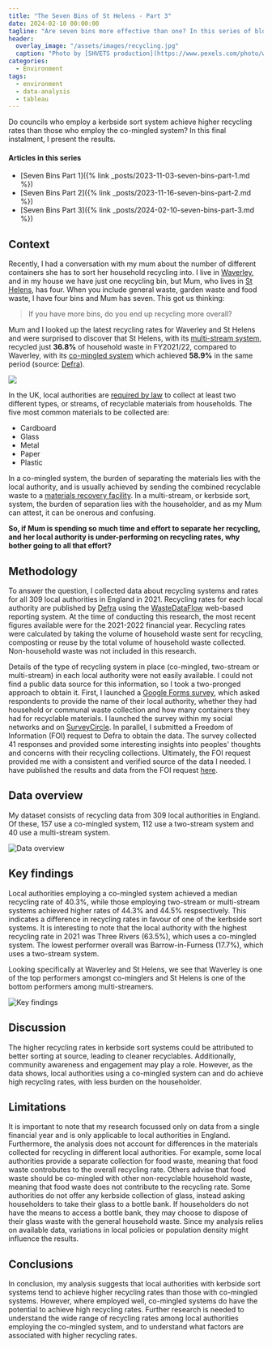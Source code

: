 ```yaml
---
title: "The Seven Bins of St Helens - Part 3"
date: 2024-02-10 00:00:00
tagline: "Are seven bins more effective than one? In this series of blog posts, I explore the answer to this question using public data on recycling rates by local authority in England."
header:
  overlay_image: "/assets/images/recycling.jpg"
  caption: "Photo by [SHVETS production](https://www.pexels.com/photo/woman-selecting-glass-into-plastic-container-7512859/)"
categories:
  - Environment
tags:
  - environment
  - data-analysis
  - tableau
---
```


Do councils who employ a kerbside sort system achieve higher recycling rates than those who employ the co-mingled system? In this final instalment, I present the results.

#### Articles in this series

- [Seven Bins Part 1]({% link _posts/2023-11-03-seven-bins-part-1.md %})
- [Seven Bins Part 2]({% link _posts/2023-11-16-seven-bins-part-2.md %})
- [Seven Bins Part 3]({% link _posts/2024-02-10-seven-bins-part-3.md %})

## Context
Recently, I had a conversation with my mum about the number of different containers she has to sort her household recycling into. I live in [Waverley](https://www.waverley.gov.uk), and in my house we have just one recycling bin, but Mum, who lives in [St Helens](https://www.sthelens.gov.uk), has four. When you include general waste, garden waste and food waste, I have four bins and Mum has seven. This got us thinking:

> If you have more bins, do you end up recycling more overall?

Mum and I looked up the latest recycling rates for Waverley and St Helens and were surprised to discover that St Helens, with its [multi-stream system](https://en.wikipedia.org/wiki/Kerbside_collection#United_Kingdom), recycled just **36.8%** of household waste in FY2021/22, compared to Waverley, with its [co-mingled system](https://en.wikipedia.org/wiki/Single-stream_recycling) which achieved **58.9%** in the same period (source: [Defra](https://www.gov.uk/government/statistical-data-sets/env18-local-authority-collected-waste-annual-results-tables-202122)).

![](/assets/images/this-is-me.png)

In the UK, local authorities are [required by law](https://www.legislation.gov.uk/ukpga/2003/29/section/1/enacted) to collect at least two different types, or streams, of recyclable materials from households. The five most common materials to be collected are:

* Cardboard
* Glass
* Metal
* Paper
* Plastic

In a co-mingled system, the burden of separating the materials lies with the local authority, and is usually achieved by sending the combined recyclable waste to a [materials recovery facility](https://en.wikipedia.org/wiki/Materials_recovery_facility). In a multi-stream, or kerbside sort, system, the burden of separation lies with the householder, and as my Mum can attest, it can be onerous and confusing.

**So, if Mum is spending so much time and effort to separate her recycling, and her local authority is under-performing on recycling rates, why bother going to all that effort?**

## Methodology
To answer the question, I collected data about recycling systems and rates for all 309 local authorities in England in 2021. Recycling rates for each local authority are published by [Defra](https://www/defra.gov.uk) using the [WasteDataFlow](https://www.wastedataflow.org/home.aspx) web-based reporting system. At the time of conducting this research, the most recent figures available were for the 2021-2022 financial year. Recycling rates were calculated by taking the volume of household waste sent for recycling, composting or reuse by the total volume of household waste collected. Non-household waste was not included in this research.

Details of the type of recycling system in place (co-mingled, two-stream or multi-stream) in each local authority were not easily available. I could not find a public data source for this information, so I took a two-pronged approach to obtain it. First, I launched a [Google Forms survey](https://docs.google.com/forms/d/e/1FAIpQLSeppOvUryPiswe9vXgp2kO-8jdZSwrUkCNC73NzOk0BkzmF7A/viewform?usp=sf_link), which asked respondents to provide the name of their local authority, whether they had household or communal waste collection and how many containers they had for recyclable materials. I launched the survey within my social networks and on [SurveyCircle](https://www.surveycircle.com). In parallel, I submitted a Freedom of Information (FOI) request to Defra to obtain the data. The survey collected 41 responses and provided some interesting insights into peoples' thoughts and concerns with their recycling collections. Ultimately, the FOI request provided me with a consistent and verified source of the data I needed. I have published the results and data from the FOI request [here](https://docs.google.com/spreadsheets/d/1M36p2m3Y59JvwW-a8sD-xXGADIkoe10N/edit?usp=share_link&ouid=110132729826719978887&rtpof=true&sd=true).

## Data overview
My dataset consists of recycling data from 309 local authorities in England. Of these, 157 use a co-mingled system, 112 use a two-stream system and 40 use a multi-stream system.

![Data overview](/assets/images/data-overview.png)

## Key findings
Local authorities employing a co-mingled system achieved a median recycling rate of 40.3%, while those employing two-stream or multi-stream systems achieved higher rates of 44.3% and 44.5% respsectively. This indicates a difference in recycling rates in favour of one of the kerbside sort systems. It is interesting to note that the local authority with the highest recycling rate in 2021 was Three Rivers (63.5%), which uses a co-mingled system. The lowest performer overall was Barrow-in-Furness (17.7%), which uses a two-stream system.

Looking specifically at Waverley and St Helens, we see that Waverley is one of the top performers amongst co-minglers and St Helens is one of the bottom performers among multi-streamers.

![Key findings](/assets/images/key-findings.png)

## Discussion
The higher recycling rates in kerbside sort systems could be attributed to better sorting at source, leading to cleaner recyclables. Additionally, community awareness and engagement may play a role. However, as the data shows, local authorities using a co-mingled system can and do achieve high recycling rates, with less burden on the householder.

## Limitations
It is important to note that my research focussed only on data from a single financial year and is only applicable to local authorities in England. Furthermore, the analysis does not account for differences in the materials collected for recycling in different local authorities. For example, some local authorities provide a separate collection for food waste, meaning that food waste controbutes to the overall recycling rate. Others advise that food waste should be co-mingled with other non-recyclable household waste, meaning that food waste does not contribute to the recycling rate. Some authorities do not offer any kerbside collection of glass, instead asking householders to take their glass to a bottle bank. If householders do not have the means to access a bottle bank, they may choose to dispose of their glass waste with the general household waste. Since my analysis relies on available data, variations in local policies or population density might influence the results.

## Conclusions
In conclusion, my analysis suggests that local authorities with kerbside sort systems tend to achieve higher recycling rates than those with co-mingled systems. However, where employed well, co-mingled systems do have the potential to achieve high recycling rates. Further research is needed to understand the wide range of recycling rates among local authorities employing the co-mingled system, and to understand what factors are associated with higher recycling rates.